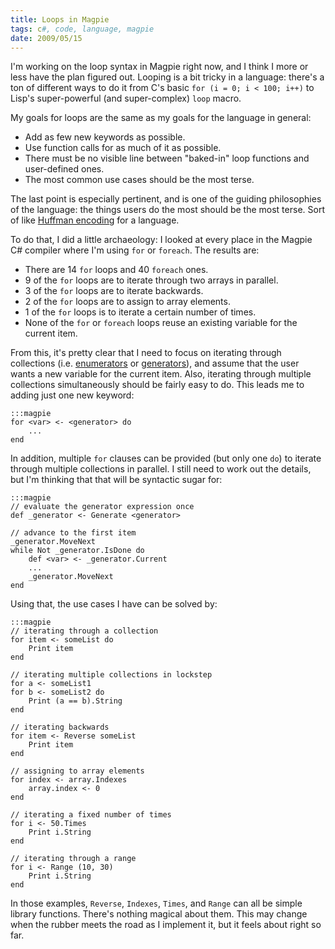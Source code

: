```yaml
---
title: Loops in Magpie
tags: c#, code, language, magpie
date: 2009/05/15
---
```

I'm working on the loop syntax in Magpie right now, and I think I more or less
have the plan figured out. Looping is a bit tricky in a language: there's a
ton of different ways to do it from C's basic `for (i = 0; i < 100; i++)` to
Lisp's super-powerful (and super-complex) `loop` macro.

My goals for loops are the same as my goals for the language in general:

  * Add as few new keywords as possible.
  * Use function calls for as much of it as possible.
  * There must be no visible line between "baked-in" loop functions and user-defined ones.
  * The most common use cases should be the most terse.

The last point is especially pertinent, and is one of the guiding philosophies
of the language: the things users do the most should be the most terse. Sort
of like [Huffman encoding](http://en.wikipedia.org/wiki/Huffman_encoding) for a language.

To do that, I did a little archaeology: I looked at every place in the Magpie
C# compiler where I'm using `for` or `foreach`. The results are:

  * There are 14 `for` loops and 40 `foreach` ones.
  * 9 of the `for` loops are to iterate through two arrays in parallel.
  * 3 of the `for` loops are to iterate backwards.
  * 2 of the `for` loops are to assign to array elements.
  * 1 of the `for` loops is to iterate a certain number of times.
  * None of the `for` or `foreach` loops reuse an existing variable for the current item.

From this, it's pretty clear that I need to focus on iterating through
collections (i.e. [enumerators](http://msdn.microsoft.com/en-us/library/system.collections.ienumerable.aspx) or [generators](http://www.python.org/dev/peps/pep-0255/)), and assume that the
user wants a new variable for the current item. Also, iterating through
multiple collections simultaneously should be fairly easy to do. This leads me
to adding just one new keyword:

    :::magpie
    for <var> <- <generator> do
        ...
    end

In addition, multiple `for` clauses can be provided (but only one `do`) to
iterate through multiple collections in parallel. I still need to work out the
details, but I'm thinking that that will be syntactic sugar for:

    :::magpie
    // evaluate the generator expression once
    def _generator <- Generate <generator>

    // advance to the first item
    _generator.MoveNext
    while Not _generator.IsDone do
        def <var> <- _generator.Current
        ...
        _generator.MoveNext
    end

Using that, the use cases I have can be solved by:

    :::magpie
    // iterating through a collection
    for item <- someList do
        Print item
    end

    // iterating multiple collections in lockstep
    for a <- someList1
    for b <- someList2 do
        Print (a == b).String
    end

    // iterating backwards
    for item <- Reverse someList
        Print item
    end

    // assigning to array elements
    for index <- array.Indexes
        array.index <- 0
    end

    // iterating a fixed number of times
    for i <- 50.Times
        Print i.String
    end

    // iterating through a range
    for i <- Range (10, 30)
        Print i.String
    end

In those examples, `Reverse`, `Indexes`, `Times`, and `Range` can all be
simple library functions. There's nothing magical about them. This may change
when the rubber meets the road as I implement it, but it feels about right so
far.
